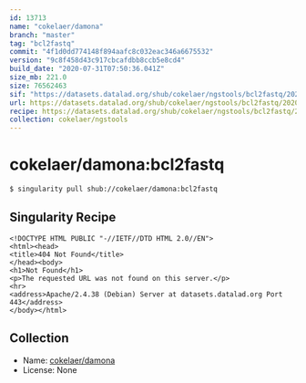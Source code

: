 ```yaml
---
id: 13713
name: "cokelaer/damona"
branch: "master"
tag: "bcl2fastq"
commit: "4f1d0dd774148f894aafc8c032eac346a6675532"
version: "9c8f458d43c917cbcafdbb8ccb5e8cd4"
build_date: "2020-07-31T07:50:36.041Z"
size_mb: 221.0
size: 76562463
sif: "https://datasets.datalad.org/shub/cokelaer/ngstools/bcl2fastq/2020-07-31-4f1d0dd7-9c8f458d/9c8f458d43c917cbcafdbb8ccb5e8cd4.sif"
url: https://datasets.datalad.org/shub/cokelaer/ngstools/bcl2fastq/2020-07-31-4f1d0dd7-9c8f458d/
recipe: https://datasets.datalad.org/shub/cokelaer/ngstools/bcl2fastq/2020-07-31-4f1d0dd7-9c8f458d/Singularity
collection: cokelaer/ngstools
---
```


# cokelaer/damona:bcl2fastq

```bash
$ singularity pull shub://cokelaer/damona:bcl2fastq
```

## Singularity Recipe

```singularity
<!DOCTYPE HTML PUBLIC "-//IETF//DTD HTML 2.0//EN">
<html><head>
<title>404 Not Found</title>
</head><body>
<h1>Not Found</h1>
<p>The requested URL was not found on this server.</p>
<hr>
<address>Apache/2.4.38 (Debian) Server at datasets.datalad.org Port 443</address>
</body></html>
```

## Collection

 - Name: [cokelaer/damona](https://github.com/cokelaer/damona)
 - License: None

